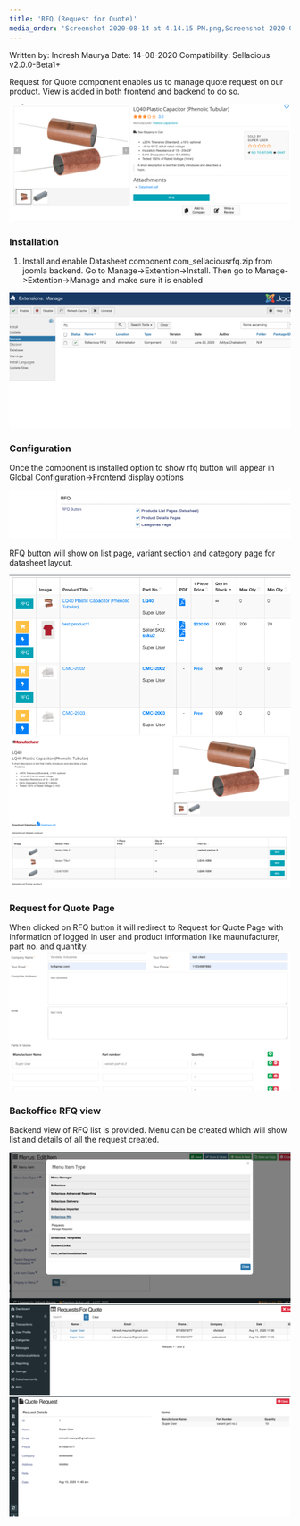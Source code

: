 ```yaml
---
title: 'RFQ (Request for Quote)'
media_order: 'Screenshot 2020-08-14 at 4.14.15 PM.png,Screenshot 2020-08-14 at 4.22.06 PM.png,Screenshot 2020-08-14 at 4.31.29 PM.png,Screenshot 2020-08-14 at 4.36.49 PM.png,Screenshot 2020-08-14 at 4.41.54 PM.png,Screenshot 2020-08-14 at 4.44.54 PM.png,Screenshot 2020-08-14 at 5.16.07 PM.png,Screenshot 2020-08-14 at 5.27.22 PM.png,Screenshot 2020-08-14 at 5.27.35 PM.png'
---
```


Written by: Indresh Maurya
Date: 14-08-2020
Compatibility: Sellacious v2.0.0-Beta1+

Request for Quote component enables us to manage quote request on our product. View is added in both frontend and backend to do so.

![](Screenshot%202020-08-14%20at%204.14.15%20PM.png)

### Installation

1. Install and enable Datasheet component com_sellaciousrfq.zip from joomla backend. Go to Manage->Extention->Install.
Then go to Manage->Extention->Manage and make sure it is enabled

![](Screenshot%202020-08-14%20at%204.22.06%20PM.png)

### Configuration 

Once the component is installed option to show rfq button will appear in Global Configuration->Frontend display options 

![](Screenshot%202020-08-14%20at%204.31.29%20PM.png)

RFQ button will show on list page, variant section and category page for datasheet layout.

![](Screenshot%202020-08-14%20at%204.36.49%20PM.png)
![](Screenshot%202020-08-14%20at%204.41.54%20PM.png)

### Request for Quote Page
When clicked on RFQ button it will redirect to Request for Quote Page with information of logged in user and product information like maunufacturer, part no. and quantity.
![](Screenshot%202020-08-14%20at%204.44.54%20PM.png)

### Backoffice RFQ view

Backend view of RFQ list is provided. Menu can be created which will show list and details of all the request created.

![](Screenshot%202020-08-14%20at%205.16.07%20PM.png)
![](Screenshot%202020-08-14%20at%205.27.22%20PM.png)
![](Screenshot%202020-08-14%20at%205.27.35%20PM.png)